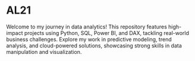 # AL21
Welcome to my journey in data analytics! This repository features high-impact projects using Python, SQL, Power BI, and DAX, tackling real-world business challenges. Explore my work in predictive modeling, trend analysis, and cloud-powered solutions, showcasing strong skills in data manipulation and visualization.
